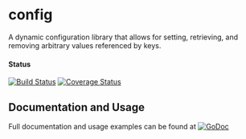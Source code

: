# config
A dynamic configuration library that allows for setting, retrieving, and removing
arbitrary values referenced by keys.

#### Status
[![Build Status](https://travis-ci.org/gogolfing/config.svg?branch=master)](https://travis-ci.org/gogolfing/config)
[![Coverage Status](https://coveralls.io/repos/github/gogolfing/config/badge.svg?branch=master)](https://coveralls.io/github/gogolfing/config?branch=master)

## Documentation and Usage
Full documentation and usage examples can be found at [![GoDoc](https://godoc.org/github.com/gogolfing/config?status.svg)](https://godoc.org/github.com/gogolfing/config)
